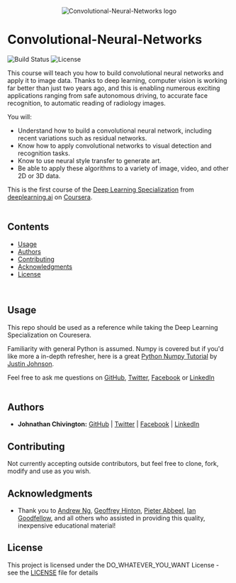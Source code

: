 <p align="center">
  <img src='https://github.com/chivingtoninc/Coursera-Deep-Learning/blob/master/imgs/Convolutional-Neural-Networks.jpeg' alt='Convolutional-Neural-Networks logo' />
</p>

# Convolutional-Neural-Networks
![Build Status](https://img.shields.io/badge/build-Stable-green.svg)
![License](https://img.shields.io/badge/license-DO_WHATEVER_YOU_WANT-green.svg)

This course will teach you how to build convolutional neural networks and apply it to image data. Thanks to deep learning, computer vision is working far better than just two years ago, and this is enabling numerous exciting applications ranging from safe autonomous driving, to accurate face recognition, to automatic reading of radiology images.

You will:
- Understand how to build a convolutional neural network, including recent variations such as residual networks.
- Know how to apply convolutional networks to visual detection and recognition tasks.
- Know to use neural style transfer to generate art.
- Be able to apply these algorithms to a variety of image, video, and other 2D or 3D data.

This is the first course of the [Deep Learning Specialization](https://www.coursera.org/specializations/deep-learning) from [deeplearning.ai](https://www.deeplearning.ai/) on [Coursera](https://www.coursera.org/).
<br/><br/>

## Contents
* [Usage](https://github.com/chivingtoninc/Coursera-Deep-Learning/tree/master/3-Convolutional-Neural-Networks#usage)
* [Authors](https://github.com/chivingtoninc/Coursera-Deep-Learning/tree/master/3-Convolutional-Neural-Networks#authors)
* [Contributing](https://github.com/chivingtoninc/Coursera-Deep-Learning/tree/master/3-Convolutional-Neural-Networks#contributing)
* [Acknowledgments](https://github.com/chivingtoninc/Coursera-Deep-Learning/tree/master/3-Convolutional-Neural-Networks#acknowledgments)
* [License](https://github.com/chivingtoninc/Coursera-Deep-Learning/tree/master/3-Convolutional-Neural-Networks#license)
<br/>

## Usage
This repo should be used as a reference while taking the Deep Learning Specialization on Couresera.

Familiarity with general Python is assumed. Numpy is covered but if you'd like more a in-depth refresher, here is a great [Python Numpy Tutorial](http://cs231n.github.io/python-numpy-tutorial/) by [Justin Johnson](https://cs.stanford.edu/people/jcjohns/).

Feel free to ask me questions on [GitHub](https://github.com/chivingtoninc), [Twitter](https://twitter.com/chivingtoninc), [Facebook](https://facebook.com/chivingtoninc) or [LinkedIn](https://www.linkedin.com/in/johnathan-chivington/)
<br/><br/>


## Authors
* **Johnathan Chivington:** [GitHub](https://github.com/chivingtoninc) | [Twitter](https://twitter.com/chivingtoninc) | [Facebook](https://facebook.com/chivingtoninc) | [LinkedIn](https://www.linkedin.com/in/johnathan-chivington/)

## Contributing
Not currently accepting outside contributors, but feel free to clone, fork, modify and use as you wish.

## Acknowledgments
   * Thank you to [Andrew Ng](http://vision.stanford.edu/feifeili/), [Geoffrey Hinton](https://ai.google/research/people/GeoffreyHinton), [Pieter Abbeel](https://people.eecs.berkeley.edu/~pabbeel/), [Ian Goodfellow](https://twitter.com/goodfellow_ian), and all others who assisted in providing this quality, inexpensive educational material!

## License
This project is licensed under the DO_WHATEVER_YOU_WANT License - see the [LICENSE](https://github.com/chivingtoninc/Coursera-Deep-Learning/blob/master/LICENSE) file for details
<br/><br/>
